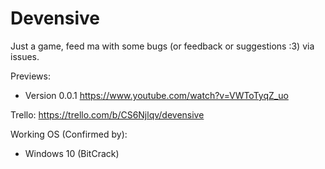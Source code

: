 # Devensive
Just a game, feed ma with some bugs (or feedback or suggestions :3) via issues.

Previews:
  - Version 0.0.1 https://www.youtube.com/watch?v=VWToTyqZ_uo
  
Trello: https://trello.com/b/CS6Njlqv/devensive

Working OS (Confirmed by):
  - Windows 10 (BitCrack)
